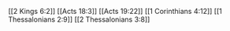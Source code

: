 [[2 Kings 6:2]]
[[Acts 18:3]]
[[Acts 19:22]]
[[1 Corinthians 4:12]]
[[1 Thessalonians 2:9]]
[[2 Thessalonians 3:8]]
